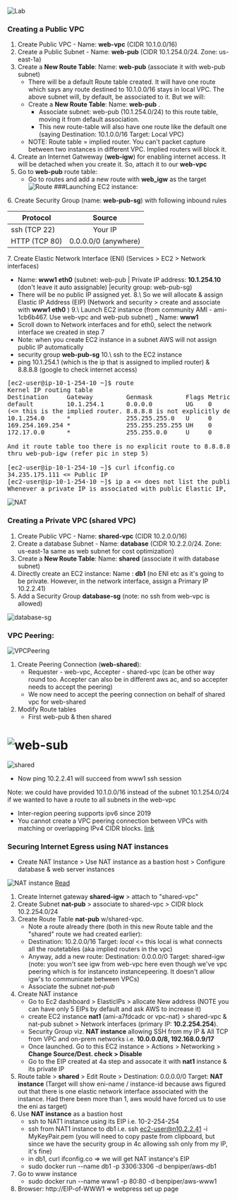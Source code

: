 
![Lab](ps/01-TwoVPCs.PNG)
### Creating a Public VPC
1. Create Public VPC - Name: __web-vpc__ (CIDR 10.1.0.0/16)
2. Create a Public Subnet - Name: __web-pub__ (CIDR 10.1.254.0/24. Zone: us-east-1a)
3. Create a __New Route Table__: Name: __web-pub__ (associate it with web-pub subnet)
     - There will be a default Route table created. It will have one route which says any route destined to 10.1.0.0/16 stays in local VPC. The above subnet will, by default, be associated to it. But we will:
     - Create a __New Route Table__: Name: __web-pub__ . 
       - Associate subnet: web-pub (10.1.254.0/24) to this route table, moving it from default association.
       - This new route-table will also have one route like the default one (saying Destination: 10.1.0.0/16 Target: Local VPC)
     - NOTE: Route table = implied router. You can't packet capture between two instances in different VPC. Implied routers will block it.
4. Create an Internet Gatweway (__web-igw__) for enabling internet access. It will be detached when you create it. So, attach it to our __web-vpc__
5. Go to __web-pub__ route table:
     - Go to routes and add a new route with __web_igw__ as the target 
 ![Route](ps/03-RouteTableAssociation.PNG)
 ###Launching EC2 instance: 

6\. Create Security Group (name: __web-pub-sg__) with following inbound rules
  
  | Protocol| Source|
  | ------------- |:-------------:| 
  | ssh (TCP 22)  | Your IP | 
  | HTTP (TCP 80) | 0.0.0.0/0 (anywhere)|
  

7\. Create Elastic Network Interface (ENI) (Services > EC2 > Network interfaces)
   - Name: __www1 eth0__ (subnet: web-pub | Private IP address: __10.1.254.10__ (don't leave it auto assignable) |ecurity group: web-pub-sg) 
   - There will be no public IP assigned yet. 
 8.\ So we will allocate & assign Elastic IP Address (EIP) (Network and security > create and associate with __www1 eth0__ )
 9.\ Launch EC2 instance (from community AMI - ami-1cb6b467. Use web-vpc and web-pub subnet)
  _ Name: __www1__
  - Scroll down to Network interfaces and for eth0, select the network interface we created in step 7
  - Note: when you create EC2 instance in a subnet AWS will not assign public IP automatically
  - security group __web-pub-sg__
 10.\ ssh to the EC2 instance
   - ping 10.1.254.1 (which is the ip that is assigned to implied router) & 8.8.8.8 (google to check internet access)
<pre>
[ec2-user@ip-10-1-254-10 ~]$ route
Kernel IP routing table
Destination     Gateway         Genmask         Flags Metric Ref    Use Iface
default         10.1.254.1      0.0.0.0         UG    0      0        0 eth0 
(<= this is the implied router. 8.8.8.8 is not explicitly defined, so use this route)
10.1.254.0      *               255.255.255.0   U     0      0        0 eth0
169.254.169.254 *               255.255.255.255 UH    0      0        0 eth0
172.17.0.0      *               255.255.0.0     U     0      0        0 docker0

And it route table too there is no explicit route to 8.8.8.8 so it uses the route
thru web-pub-igw (refer pic in step 5)

[ec2-user@ip-10-1-254-10 ~]$ curl ifconfig.co
34.235.175.111 <= Public IP
[ec2-user@ip-10-1-254-10 ~]$ ip a <= does not list the public IP. Therefore, Network Address Translation (NAT) must be kicking in
Whenever a private IP is associated with public Elastic IP, a NAT translation occurs. This is a very scalable solution
</pre>
![NAT](ps/04-NAT.PNG)

### Creating a Private VPC (shared VPC)
1. Create Public VPC - Name: __shared-vpc__ (CIDR 10.2.0.0/16)
2. Create a database Subnet - Name: __database__ (CIDR 10.2.2.0/24. Zone: us-east-1a same as web subnet for cost optimization)
3. Create a __New Route Table__: Name: __shared__ (associate it with database subnet)
4. Directly create an EC2 instance: Name : __db1__ (no ENI etc as it's going to be private. However, in the network interface, assign a Primary IP 10.2.2.41)
5. Add a Security Group __database-sg__ (note: no ssh from web-vpc is allowed)

 ![database-sg](ps/04-NAT.PNG)
 
 ### VPC Peering:
 
 ![VPCPeering](ps/05-VPCPeering.PNG)
 
 1. Create Peering Connection (__web-shared__):
     - Requester - web-vpc, Accepter - shared-vpc (can be other way round too. Accepter can also be in different aws ac, and so accepter needs to accept the peering)
     - We now need to accept the peering connection on behalf of shared vpc for web-shared
  2. Modify Route tables 
        - First web-pub & then shared

![web-sub](ps/06-RoutePCX1.PNG)
==
![shared](ps/07-RoutePCX2.PNG)

- Now ping 10.2.2.41 will succeed from www1 ssh session

Note: we could have provided 10.1.0.0/16 instead of the subnet 10.1.254.0/24 if we wanted to have a route to all subnets in the web-vpc

- Inter-region peering supports ipv6 since 2019
- You cannot create a VPC peering connection between VPCs with matching or overlapping IPv4 CIDR blocks. [link](https://docs.aws.amazon.com/vpc/latest/peering/invalid-peering-configurations.html)

### Securing Internet Egress using NAT instances 
-  Create NAT Instance > Use NAT instance as a bastion host > Configure database & web server instances

![NAT instance](ps/08-NAT-instance.PNG)
[Read](https://docs.aws.amazon.com/vpc/latest/userguide/VPC_NAT_Instance.html#basics)

1. Create Internet gateway __shared-igw__ > attach to "shared-vpc"
2. Create Subnet __nat-pub__ > associate to shared-vpc > CIDR block 10.2.254.0/24
3. Create Route Table __nat-pub__ w/shared-vpc.
   - Note a route already there (both in this new Route table and the "shared" route we had created earlier):
   - Destination: 10.2.0.0/16 Target: _local_ <= this local is what connects all the routetables (aka implied routers in the vpc)
   - Anyway, add a new route: Destination: 0.0.0.0/0 Target: shared-igw (note: you won't see igw from web-vpc here even though we've vpc peering which is for instanceto instancepeering. It doesn't allow igw's to communicate between VPCs)
   - Associate the subnet _nat-pub_
 4. Create NAT instance
    - Go to Ec2 dashboard > ElasticIPs > allocate New address (NOTE you can have only 5 EIPs by default and ask AWS to increase it)
    - create EC2 instance __nat1__ (ami-a7fdcadc or vpc-nat) > shared-vpc & nat-pub subnet > Network interfaces (primary IP: __10.2.254.254__). 
    - Security Group viz. __NAT instance__ allowing SSH from my IP & All TCP from VPC and on-prem networks i.e. __10.0.0.0/8, 192.168.0.9/17__
    - Once launched. Go to this EC2 instance > Actions > Networking >  __Change Source/Dest. check > Disable__ 
    - Go to the EIP created at 4a step and assocate it with __nat1__ instance & its private IP
 5. Route table > __shared__ >  Edit Route > Destination: 0.0.0.0/0   Target: __NAT instance__ (Target will show eni-name / instance-id because aws figured out that there is one elastic network interface associated with the instance. Had there been more than 1, aws would have forced us to use the eni as target)
 6. Use __NAT instance__ as a bastion host
    - ssh to NAT1 instance using its EIP i.e. 10-2-254-254
    - ssh from NAT1 instance to db1 i.e. ssh ec2-user@n10.2.2.41 -i MyKeyPair.pem (you will need to copy paste from clipboard, but since we have the security group in 4c allowing ssh only from my IP, it's fine)
    - in db1, curl ifconfig.co => we will get NAT instance's EIP
    - sudo docker run --name db1 -p 3306:3306 -d benpiper/aws-db1
 7. Go to www instance
    - sudo docker run --name www1 -p 80:80 -d benpiper/aws-www1
 8. Browser: http://EIP-of-WWW1 => webpress set up page
    
